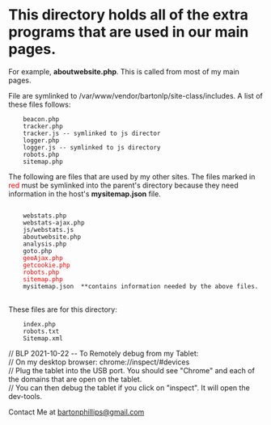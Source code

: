 # This directory holds all of the extra programs that are used in our main pages.

For example, __aboutwebsite.php__. This is called from most of my main pages.

File are symlinked to /var/www/vendor/bartonlp/site-class/includes. A list of these files follows:

```
    beacon.php
    tracker.php
    tracker.js -- symlinked to js director
    logger.php
    logger.js -- symlinked to js directory
    robots.php
    sitemap.php
```

The following are files that are used by my other sites. The files marked in <span class='red'>red</span>
must be symlinked into the parent's directory because they need information in the host's __mysitemap.json__ file.

<style>
.red { color: red; }
</style>
<pre>
<code>
    webstats.php
    webstats-ajax.php
    js/webstats.js
    aboutwebsite.php
    analysis.php
    goto.php
    <span class='red'>geoAjax.php
    getcookie.php
    robots.php
    sitemap.php</span>
    mysitemap.json  **contains information needed by the above files.
</code>
</pre>
These files are for this directory:
```
    index.php
    robots.txt
    Sitemap.xml
```

// BLP 2021-10-22 -- To Remotely debug from my Tablet:  
// On my desktop browser: chrome://inspect/#devices  
// Plug the tablet into the USB port. You should see "Chrome" and each of the domains that are open on the tablet.  
// You can then debug the tablet if you click on "inspect". It will open the dev-tools.

Contact Me at [bartonphillips@gmail.com](mailto:bartonphillips@gmail.com)

